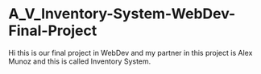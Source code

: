 # A_V_Inventory-System-WebDev-Final-Project
Hi this is our final project in WebDev and my partner in this project is Alex Munoz and this is called Inventory System.
